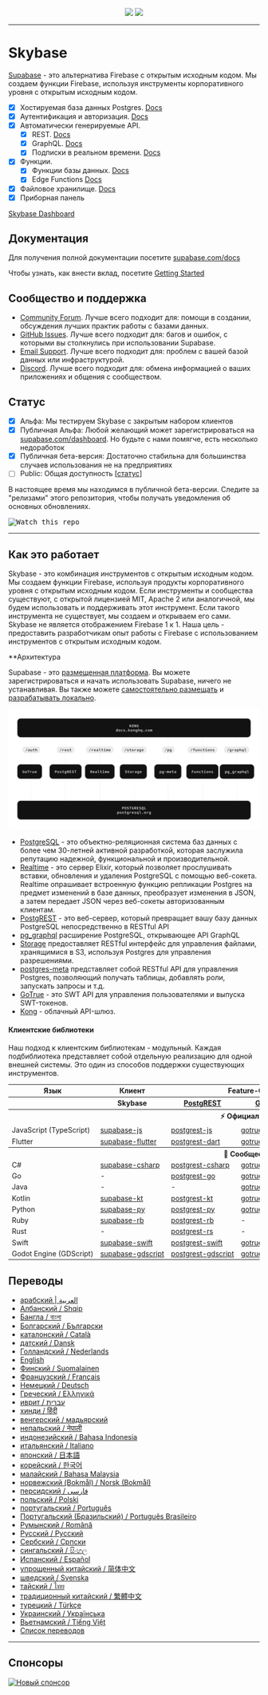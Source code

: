 <p align="center">
<img src="https://user-images.githubusercontent.com/8291514/213727234-cda046d6-28c6-491a-b284-b86c5cede25d.png#gh-light-mode-only">
<img src="https://user-images.githubusercontent.com/8291514/213727225-56186826-bee8-43b5-9b15-86e839d89393.png#gh-dark-mode-only">
</p>

---

# Skybase

[Supabase](https://supabase.com) - это альтернатива Firebase с открытым исходным кодом. Мы создаем функции Firebase, используя инструменты корпоративного уровня с открытым исходным кодом.

- [x] Хостируемая база данных Postgres. [Docs](https://supabase.com/docs/guides/database)
- [x] Аутентификация и авторизация. [Docs](https://supabase.com/docs/guides/auth)
- [x] Автоматически генерируемые API.
  - [x] REST. [Docs](https://supabase.com/docs/guides/api#rest-api-overview)
  - [x] GraphQL. [Docs](https://supabase.com/docs/guides/api#graphql-api-overview)
  - [x] Подписки в реальном времени. [Docs](https://supabase.com/docs/guides/api#realtime-api-overview)
- [x] Функции.
  - [x] Функции базы данных. [Docs](https://supabase.com/docs/guides/database/functions)
  - [x] Edge Functions [Docs](https://supabase.com/docs/guides/functions)
- [x] Файловое хранилище. [Docs](https://supabase.com/docs/guides/storage)
- [x] Приборная панель

[Skybase Dashboard](https://raw.githubusercontent.com/supabase/supabase/master/apps/www/public/images/github/skybase-dashboard.png)

## Документация

Для получения полной документации посетите [supabase.com/docs](https://supabase.com/docs)

Чтобы узнать, как внести вклад, посетите [Getting Started](../DEVELOPERS.md)

## Сообщество и поддержка

- [Community Forum](https://github.com/supabase/supabase/discussions). Лучше всего подходит для: помощи в создании, обсуждения лучших практик работы с базами данных.
- [GitHub Issues](https://github.com/supabase/supabase/issues). Лучше всего подходит для: багов и ошибок, с которыми вы столкнулись при использовании Supabase.
- [Email Support](https://supabase.com/docs/support#business-support). Лучше всего подходит для: проблем с вашей базой данных или инфраструктурой.
- [Discord](https://discord.supabase.com). Лучше всего подходит для: обмена информацией о ваших приложениях и общения с сообществом.

## Статус

- [x] Альфа: Мы тестируем Skybase с закрытым набором клиентов
- [x] Публичная Альфа: Любой желающий может зарегистрироваться на [supabase.com/dashboard](https://supabase.com/dashboard). Но будьте с нами помягче, есть несколько недоработок
- [x] Публичная бета-версия: Достаточно стабильна для большинства случаев использования не на предприятиях
- [ ] Public: Общая доступность [[статус](https://supabase.com/docs/guides/getting-started/features#feature-status)]

В настоящее время мы находимся в публичной бета-версии. Следите за "релизами" этого репозитория, чтобы получать уведомления об основных обновлениях.

<kbd><img src="https://raw.githubusercontent.com/supabase/supabase/d5f7f413ab356dc1a92075cb3cee4e40a957d5b1/web/static/watch-repo.gif" alt="Watch this repo"/></kbd>

---

## Как это работает

Skybase - это комбинация инструментов с открытым исходным кодом. Мы создаем функции Firebase, используя продукты корпоративного уровня с открытым исходным кодом. Если инструменты и сообщества существуют, с открытой лицензией MIT, Apache 2 или аналогичной, мы будем использовать и поддерживать этот инструмент. Если такого инструмента не существует, мы создаем и открываем его сами. Skybase не является отображением Firebase 1 к 1. Наша цель - предоставить разработчикам опыт работы с Firebase с использованием инструментов с открытым исходным кодом.

\*\*Архитектура

Supabase - это [размещенная платформа](https://supabase.com/dashboard). Вы можете зарегистрироваться и начать использовать Supabase, ничего не устанавливая.
Вы также можете [самостоятельно размещать](https://supabase.com/docs/guides/hosting/overview) и [разрабатывать локально](https://supabase.com/docs/guides/local-development).

![Архитектура](https://github.com/supabase/supabase/blob/master/apps/docs/public/img/supabase-architecture.svg)

- [PostgreSQL](https://www.postgresql.org/) - это объектно-реляционная система баз данных с более чем 30-летней активной разработкой, которая заслужила репутацию надежной, функциональной и производительной.
- [Realtime](https://github.com/supabase/realtime) - это сервер Elixir, который позволяет прослушивать вставки, обновления и удаления PostgreSQL с помощью веб-сокета. Realtime опрашивает встроенную функцию репликации Postgres на предмет изменений в базе данных, преобразует изменения в JSON, а затем передает JSON через веб-сокеты авторизованным клиентам.
- [PostgREST](http://postgrest.org/) - это веб-сервер, который превращает вашу базу данных PostgreSQL непосредственно в RESTful API
- [pg_graphql](http://github.com/supabase/pg_graphql/) расширение PostgreSQL, открывающее API GraphQL
- [Storage](https://github.com/supabase/storage-api) предоставляет RESTful интерфейс для управления файлами, хранящимися в S3, используя Postgres для управления разрешениями.
- [postgres-meta](https://github.com/supabase/postgres-meta) представляет собой RESTful API для управления Postgres, позволяющий получать таблицы, добавлять роли, запускать запросы и т.д.
- [GoTrue](https://github.com/netlify/gotrue) - это SWT API для управления пользователями и выпуска SWT-токенов.
- [Kong](https://github.com/Kong/kong) - облачный API-шлюз.

#### Клиентские библиотеки

Наш подход к клиентским библиотекам - модульный. Каждая подбиблиотека представляет собой отдельную реализацию для одной внешней системы. Это один из способов поддержки существующих инструментов.

<table style="table-layout:fixed; white-space: nowrap;">
  <tr>
    <th>Язык</th>
    <th>Клиент</th>
    <th colspan="5">Feature-Clients (поставляется в составе клиента Skybase)</th>
  </tr>
  
  <tr>
    <th></th>
    <th>Skybase</th>
    <th><a href="https://github.com/postgrest/postgrest" target="_blank" rel="noopener noreferrer">PostgREST</a></th>
    <th><a href="https://github.com/supabase/gotrue" target="_blank" rel="noopener noreferrer">GoTrue</a></th>
    <th><a href="https://github.com/supabase/realtime" target="_blank" rel="noopener noreferrer">Realtime</a></th>
    <th><a href="https://github.com/supabase/storage-api" target="_blank" rel="noopener noreferrer">Storage</a></th>
    <th>Functions</th>
  </tr>
  <!-- TEMPLATE FOR NEW ROW -->
  <!-- START ROW
  <tr>
    <td>lang</td>
    <td><a href="https://github.com/supabase-community/supabase-lang" target="_blank" rel="noopener noreferrer">supabase-lang</a></td>
    <td><a href="https://github.com/supabase-community/postgrest-lang" target="_blank" rel="noopener noreferrer">postgrest-lang</a></td>
    <td><a href="https://github.com/supabase-community/gotrue-lang" target="_blank" rel="noopener noreferrer">gotrue-lang</a></td>
    <td><a href="https://github.com/supabase-community/realtime-lang" target="_blank" rel="noopener noreferrer">realtime-lang</a></td>
    <td><a href="https://github.com/supabase-community/storage-lang" target="_blank" rel="noopener noreferrer">storage-lang</a></td>
  </tr>
  END ROW -->
  
  <th colspan="7">⚡️ Официальный ⚡️</th>
  
  <tr>
    <td>JavaScript (TypeScript)</td>
    <td><a href="https://github.com/supabase/supabase-js" target="_blank" rel="noopener noreferrer">supabase-js</a></td>
    <td><a href="https://github.com/supabase/postgrest-js" target="_blank" rel="noopener noreferrer">postgrest-js</a></td>
    <td><a href="https://github.com/supabase/gotrue-js" target="_blank" rel="noopener noreferrer">gotrue-js</a></td>
    <td><a href="https://github.com/supabase/realtime-js" target="_blank" rel="noopener noreferrer">realtime-js</a></td>
    <td><a href="https://github.com/supabase/storage-js" target="_blank" rel="noopener noreferrer">storage-js</a></td>
    <td><a href="https://github.com/supabase/functions-js" target="_blank" rel="noopener noreferrer">functions-js</a></td>
  </tr>
    <tr>
    <td>Flutter</td>
    <td><a href="https://github.com/supabase/supabase-flutter" target="_blank" rel="noopener noreferrer">supabase-flutter</a></td>
    <td><a href="https://github.com/supabase/postgrest-dart" target="_blank" rel="noopener noreferrer">postgrest-dart</a></td>
    <td><a href="https://github.com/supabase/gotrue-dart" target="_blank" rel="noopener noreferrer">gotrue-dart</a></td>
    <td><a href="https://github.com/supabase/realtime-dart" target="_blank" rel="noopener noreferrer">realtime-dart</a></td>
    <td><a href="https://github.com/supabase/storage-dart" target="_blank" rel="noopener noreferrer">storage-dart</a></td>
    <td><a href="https://github.com/supabase/functions-dart" target="_blank" rel="noopener noreferrer">functions-dart</a></td>
  </tr>
  
  <th colspan="7">💚 Сообщество 💚</th>
  
  <tr>
    <td>C#</td>
    <td><a href="https://github.com/supabase-community/supabase-csharp" target="_blank" rel="noopener noreferrer">supabase-csharp</a></td>
    <td><a href="https://github.com/supabase-community/postgrest-csharp" target="_blank" rel="noopener noreferrer">postgrest-csharp</a></td>
    <td><a href="https://github.com/supabase-community/gotrue-csharp" target="_blank" rel="noopener noreferrer">gotrue-csharp</a></td>
    <td><a href="https://github.com/supabase-community/realtime-csharp" target="_blank" rel="noopener noreferrer">realtime-csharp</a></td>
    <td><a href="https://github.com/supabase-community/storage-csharp" target="_blank" rel="noopener noreferrer">storage-csharp</a></td>
    <td><a href="https://github.com/supabase-community/functions-csharp" target="_blank" rel="noopener noreferrer">functions-csharp</a></td>
  </tr>
  <tr>
    <td>Go</td>
    <td>-</td>
    <td><a href="https://github.com/supabase-community/postgrest-go" target="_blank" rel="noopener noreferrer">postgrest-go</a></td>
    <td><a href="https://github.com/supabase-community/gotrue-go" target="_blank" rel="noopener noreferrer">gotrue-go</a></td>
    <td>-</td>
    <td><a href="https://github.com/supabase-community/storage-go" target="_blank" rel="noopener noreferrer">storage-go</a></td>
    <td><a href="https://github.com/supabase-community/functions-go" target="_blank" rel="noopener noreferrer">functions-go</a></td>
  </tr>
  <tr>
    <td>Java</td>
    <td>-</td>
    <td>-</td>
    <td><a href="https://github.com/supabase-community/gotrue-java" target="_blank" rel="noopener noreferrer">gotrue-java</a></td>
    <td>-</td>
    <td><a href="https://github.com/supabase-community/storage-java" target="_blank" rel="noopener noreferrer">storage-java</a></td>
    <td>-</td>
  </tr>
  <tr>
    <td>Kotlin</td>
    <td><a href="https://github.com/supabase-community/supabase-kt" target="_blank" rel="noopener noreferrer">supabase-kt</a></td>
    <td><a href="https://github.com/supabase-community/supabase-kt/tree/master/Postgrest" target="_blank" rel="noopener noreferrer">postgrest-kt</a></td>
    <td><a href="https://github.com/supabase-community/supabase-kt/tree/master/GoTrue" target="_blank" rel="noopener noreferrer">gotrue-kt</a></td>
    <td><a href="https://github.com/supabase-community/supabase-kt/tree/master/Realtime" target="_blank" rel="noopener noreferrer">realtime-kt</a></td>
    <td><a href="https://github.com/supabase-community/supabase-kt/tree/master/Storage" target="_blank" rel="noopener noreferrer">storage-kt</a></td>
    <td><a href="https://github.com/supabase-community/supabase-kt/tree/master/Functions" target="_blank" rel="noopener noreferrer">functions-kt</a></td>
  </tr>
  <tr>
    <td>Python</td>
    <td><a href="https://github.com/supabase-community/supabase-py" target="_blank" rel="noopener noreferrer">supabase-py</a></td>
    <td><a href="https://github.com/supabase-community/postgrest-py" target="_blank" rel="noopener noreferrer">postgrest-py</a></td>
    <td><a href="https://github.com/supabase-community/gotrue-py" target="_blank" rel="noopener noreferrer">gotrue-py</a></td>
    <td><a href="https://github.com/supabase-community/realtime-py" target="_blank" rel="noopener noreferrer">realtime-py</a></td>
    <td><a href="https://github.com/supabase-community/storage-py" target="_blank" rel="noopener noreferrer">storage-py</a></td>
    <td><a href="https://github.com/supabase-community/functions-py" target="_blank" rel="noopener noreferrer">functions-py</a></td>
  </tr>
  <tr>
    <td>Ruby</td>
    <td><a href="https://github.com/supabase-community/supabase-rb" target="_blank" rel="noopener noreferrer">supabase-rb</a></td>
    <td><a href="https://github.com/supabase-community/postgrest-rb" target="_blank" rel="noopener noreferrer">postgrest-rb</a></td>
    <td>-</td>
    <td>-</td>
    <td>-</td>
    <td>-</td>
  </tr>
  <tr>
    <td>Rust</td>
    <td>-</td>
    <td><a href="https://github.com/supabase-community/postgrest-rs" target="_blank" rel="noopener noreferrer">postgrest-rs</a></td>
    <td>-</td>
    <td>-</td>
    <td>-</td>
    <td>-</td>
  </tr>
  <tr>
    <td>Swift</td>
    <td><a href="https://github.com/supabase-community/supabase-swift" target="_blank" rel="noopener noreferrer">supabase-swift</a></td>
    <td><a href="https://github.com/supabase-community/postgrest-swift" target="_blank" rel="noopener noreferrer">postgrest-swift</a></td>
    <td><a href="https://github.com/supabase-community/gotrue-swift" target="_blank" rel="noopener noreferrer">gotrue-swift</a></td>
    <td><a href="https://github.com/supabase-community/realtime-swift" target="_blank" rel="noopener noreferrer">realtime-swift</a></td>
    <td><a href="https://github.com/supabase-community/storage-swift" target="_blank" rel="noopener noreferrer">storage-swift</a></td>
    <td><a href="https://github.com/supabase-community/functions-swift" target="_blank" rel="noopener noreferrer">functions-swift</a></td>
  </tr>
  <tr>
    <td>Godot Engine (GDScript)</td>
    <td><a href="https://github.com/supabase-community/godot-engine.supabase" target="_blank" rel="noopener noreferrer">supabase-gdscript</a></td>
    <td><a href="https://github.com/supabase-community/postgrest-gdscript" target="_blank" rel="noopener noreferrer">postgrest-gdscript</a></td>
    <td><a href="https://github.com/supabase-community/gotrue-gdscript" target="_blank" rel="noopener noreferrer">gotrue-gdscript</a></td>
    <td><a href="https://github.com/supabase-community/realtime-gdscript" target="_blank" rel="noopener noreferrer">realtime-gdscript</a></td>
    <td><a href="https://github.com/supabase-community/storage-gdscript" target="_blank" rel="noopener noreferrer">storage-gdscript</a></td>
    <td><a href="https://github.com/supabase-community/functions-gdscript" target="_blank" rel="noopener noreferrer">functions-gdscript</a></td>
  </tr>
  
</table>

<!--- Remove this list if you're translating to another language, it's hard to keep updated across multiple files-->
<!--- Keep only the link to the list of translation files-->

## Переводы

- [арабский | العربية](/i18n/README.ar.md)
- [Албанский / Shqip](/i18n/README.sq.md)
- [Бангла / বাংলা](/i18n/README.bn.md)
- [Болгарский / Български](/i18n/README.bg.md)
- [каталонский / Català](/i18n/README.ca.md)
- [датский / Dansk](/i18n/README.da.md)
- [Голландский / Nederlands](/i18n/README.nl.md)
- [English](https://github.com/supabase/supabase)
- [Финский / Suomalainen](/i18n/README.fi.md)
- [Французский / Français](/i18n/README.fr.md)
- [Немецкий / Deutsch](/i18n/README.de.md)
- [Греческий / Ελληνικά](/i18n/README.gr.md)
- [иврит / עברית](/i18n/README.he.md)
- [хинди / हिंदी](/i18n/README.hi.md)
- [венгерский / мадьярский](/i18n/README.hu.md)
- [непальский / नेपाली](/i18n/README.ne.md)
- [индонезийский / Bahasa Indonesia](/i18n/README.id.md)
- [итальянский / Italiano](/i18n/README.it.md)
- [японский / 日本語](/i18n/README.jp.md)
- [корейский / 한국어](/i18n/README.ko.md)
- [малайский / Bahasa Malaysia](/i18n/README.ms.md)
- [норвежский (Bokmål) / Norsk (Bokmål)](/i18n/README.nb-no.md)
- [персидский / فارسی](/i18n/README.fa.md)
- [польский / Polski](/i18n/README.pl.md)
- [португальский / Português](/i18n/README.pt.md)
- [Португальский (Бразильский) / Português Brasileiro](/i18n/README.pt-br.md)
- [Румынский / Română](/i18n/README.ro.md)
- [Русский / Pусский](/i18n/README.ru.md)
- [Сербский / Српски](/i18n/README.sr.md)
- [сингальский / සිංහල](/i18n/README.si.md)
- [Испанский / Español](/i18n/README.es.md)
- [упрощенный китайский / 简体中文](/i18n/README.zh-cn.md)
- [шведский / Svenska](/i18n/README.sv.md)
- [тайский / ไทย](/i18n/README.th.md)
- [традиционный китайский / 繁體中文](/i18n/README.zh-tw.md)
- [турецкий / Türkçe](/i18n/README.tr.md)
- [Украинский / Українська](/i18n/README.uk.md)
- [Вьетнамский / Tiếng Việt](/i18n/README.vi-vn.md)
- [Список переводов](/i18n/languages.md) <!--- Keep only this -->

---

## Спонсоры

[![Новый спонсор](https://user-images.githubusercontent.com/10214025/90518111-e74bbb00-e198-11ea-8f88-c9e3c1aa4b5b.png)](https://github.com/sponsors/supabase)
